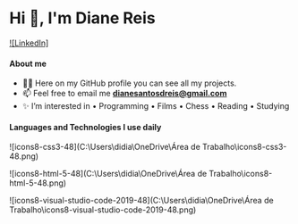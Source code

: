 # Hi :wave:, I'm Diane Reis 

[![LinkedIn]](https://www.linkedin.com/in/diane-reis/)

#### About me

- 👨‍💻 Here on my GitHub profile you can see all my projects. 
- 📫 Feel free to email me **dianesantosdreis@gmail.com**
- ✨ I’m interested in • Programming • Films • Chess • Reading • Studying

#### Languages and Technologies I use daily

![icons8-css3-48](C:\Users\didia\OneDrive\Área de Trabalho\icons8-css3-48.png)

![icons8-html-5-48](C:\Users\didia\OneDrive\Área de Trabalho\icons8-html-5-48.png)

![icons8-visual-studio-code-2019-48](C:\Users\didia\OneDrive\Área de Trabalho\icons8-visual-studio-code-2019-48.png)